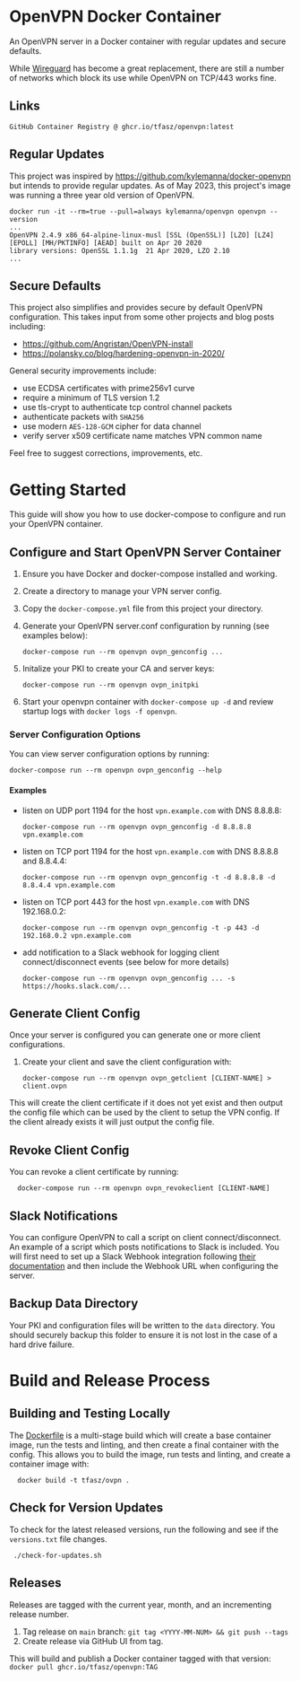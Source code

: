 
# OpenVPN Docker Container

An OpenVPN server in a Docker container with regular updates and secure defaults.

While [Wireguard](https://www.wireguard.com/) has become a great replacement, there are still a number of networks which
block its use while OpenVPN on TCP/443 works fine.

## Links

    GitHub Container Registry @ ghcr.io/tfasz/openvpn:latest

## Regular Updates

This project was inspired by https://github.com/kylemanna/docker-openvpn but intends to provide regular updates.
As of May 2023, this project's image was running a three year old version of OpenVPN.
```
docker run -it --rm=true --pull=always kylemanna/openvpn openvpn --version
...
OpenVPN 2.4.9 x86_64-alpine-linux-musl [SSL (OpenSSL)] [LZO] [LZ4] [EPOLL] [MH/PKTINFO] [AEAD] built on Apr 20 2020
library versions: OpenSSL 1.1.1g  21 Apr 2020, LZO 2.10
...
```

## Secure Defaults

This project also simplifies and provides secure by default OpenVPN configuration. This takes input from
some other projects and blog posts including:
* https://github.com/Angristan/OpenVPN-install
* https://polansky.co/blog/hardening-openvpn-in-2020/

General security improvements include:
* use ECDSA certificates with prime256v1 curve
* require a minimum of TLS version 1.2
* use tls-crypt to authenticate tcp control channel packets
* authenticate packets with `SHA256`
* use modern `AES-128-GCM` cipher for data channel
* verify server x509 certificate name matches VPN common name

Feel free to suggest corrections, improvements, etc.

# Getting Started

This guide will show you how to use docker-compose to configure and run your OpenVPN container.

## Configure and Start OpenVPN Server Container
1. Ensure you have Docker and docker-compose installed and working.
2. Create a directory to manage your VPN server config.
3. Copy the `docker-compose.yml` file from this project your directory.
4. Generate your OpenVPN server.conf configuration by running (see examples below):

       docker-compose run --rm openvpn ovpn_genconfig ...

5. Initalize your PKI to create your CA and server keys:

       docker-compose run --rm openvpn ovpn_initpki

6. Start your openvpn container with `docker-compose up -d` and review startup logs with `docker logs -f openvpn`.

### Server Configuration Options

You can view server configuration options by running:

    docker-compose run --rm openvpn ovpn_genconfig --help

#### Examples

* listen on UDP port 1194 for the host `vpn.example.com` with DNS 8.8.8.8:

      docker-compose run --rm openvpn ovpn_genconfig -d 8.8.8.8 vpn.example.com

* listen on TCP port 1194 for the host `vpn.example.com` with DNS 8.8.8.8 and 8.8.4.4:

      docker-compose run --rm openvpn ovpn_genconfig -t -d 8.8.8.8 -d 8.8.4.4 vpn.example.com

* listen on TCP port 443 for the host `vpn.example.com` with DNS 192.168.0.2:

      docker-compose run --rm openvpn ovpn_genconfig -t -p 443 -d 192.168.0.2 vpn.example.com

* add notification to a Slack webhook for logging client connect/disconnect events (see below for more details)

      docker-compose run --rm openvpn ovpn_genconfig ... -s https://hooks.slack.com/...

## Generate Client Config

Once your server is configured you can generate one or more client configurations.

1. Create your client and save the client configuration with:

       docker-compose run --rm openvpn ovpn_getclient [CLIENT-NAME] > client.ovpn

This will create the client certificate if it does not yet exist and then output the config file
which can be used by the client to setup the VPN config. If the client already exists it will just
output the config file.

## Revoke Client Config

You can revoke a client certificate by running:

      docker-compose run --rm openvpn ovpn_revokeclient [CLIENT-NAME]

## Slack Notifications

You can configure OpenVPN to call a script on client connect/disconnect. An example of a script which posts
notifications to Slack is included. You will first need to set up a Slack Webhook integration following [their
documentation](https://slack.com/help/articles/115005265063-Incoming-webhooks-for-Slack)
and then include the Webhook URL when configuring the server.

## Backup Data Directory

Your PKI and configuration files will be written to the `data` directory. You should securely backup this folder
to ensure it is not lost in the case of a hard drive failure.

# Build and Release Process

## Building and Testing Locally

The [Dockerfile](Dockerfile) is a multi-stage build which will create a base container image, run
the tests and linting, and then create a final container with the config. This allows you to build the
image, run tests and linting, and create a container image with:

      docker build -t tfasz/ovpn .

## Check for Version Updates

To check for the latest released versions, run the following and see if the `versions.txt` file changes.

     ./check-for-updates.sh 

## Releases

Releases are tagged with the current year, month, and an incrementing release number.

1. Tag release on `main` branch: `git tag <YYYY-MM-NUM> && git push --tags`
2. Create release via GitHub UI from tag.

This will build and publish a Docker container tagged with that version: `docker pull ghcr.io/tfasz/openvpn:TAG`
